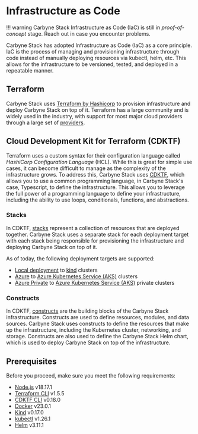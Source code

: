 # Infrastructure as Code

!!! warning
Carbyne Stack Infrastructure as Code (IaC) is still in *proof-of-concept*
stage. Reach out in case you encounter problems.

Carbyne Stack has adopted Infrastructure as Code (IaC) as a core principle.
IaC is the process of managing and provisioning infrastructure through code
instead of manually deploying resources via kubectl, helm, etc. This allows
for the infrastructure to be versioned, tested, and deployed in a repeatable
manner.

## Terraform

Carbyne Stack uses [Terraform by Hashicorp](https://www.terraform.io/) to
provision infrastructure and deploy Carbyne Stack on top of it. Terraform
has a large community and is widely used in the industry, with support for
most major cloud providers through a large set
of [providers](https://registry.terraform.io/browse/providers?product_intent=terraform).

## Cloud Development Kit for Terraform (CDKTF)

Terraform uses a custom syntax for their configuration language called
*HashiCorp Configuration Language* (HCL). While this is great for simple use
cases, it can become difficult to manage as the complexity of the
infrastructure grows. To address this, Carbyne Stack uses
[CDKTF](https://learn.hashicorp.com/tutorials/terraform/cdktf), which
allows you to use a common programming language, in Carbyne Stack's
case, Typescript, to define the infrastructure. This allows you to
leverage the full power of a programming language to define your
infrastructure, including the ability to use loops, conditionals,
functions, and abstractions.

### Stacks

In CDKTF,
[stacks](https://developer.hashicorp.com/terraform/cdktf/concepts/stacks)
represent a collection of resources that are deployed together. Carbyne Stack
uses a separate stack for each deployment target with each stack being
responsible for provisioning the infrastructure and deploying Carbyne Stack on
top of it.

As of today, the following deployment targets are supported:

- [Local deployment](./local) to [kind](https://kind.sigs.k8s.io/) clusters
- [Azure](./azure) to
  [Azure Kubernetes Service (AKS)](https://azure.microsoft.com/en-us/products/kubernetes-service)
  clusters
- [Azure Private](./azure-private) to
  [Azure Kubernetes Service (AKS)](https://azure.microsoft.com/en-us/products/kubernetes-service)
  private clusters

### Constructs

In CDKTF,
[constructs](https://developer.hashicorp.com/terraform/cdktf/concepts/constructs)
are the building blocks of the Carbyne Stack infrastructure. Constructs are used
to define resources, modules, and data sources. Carbyne Stack uses constructs
to define the resources that make up the infrastructure, including the
Kubernetes cluster, networking, and storage. Constructs are also used to
define the Carbyne Stack Helm chart, which is used to deploy Carbyne Stack on
top of the infrastructure.

## Prerequisites

Before you proceed, make sure you meet the following requirements:

- [Node.js](https://nodejs.org/en/download) v18.17.1
- [Terraform CLI](https://developer.hashicorp.com/terraform/downloads) v1.5.5
- [CDKTF CLI](https://developer.hashicorp.com/terraform/tutorials/cdktf/cdktf-install)
  v0.18.0
- [Docker](https://docs.docker.com/engine/install/ubuntu/) v23.0.1
- [Kind](https://kind.sigs.k8s.io/) v0.17.0
- [kubectl](https://kubernetes.io/docs/tasks/tools/install-kubectl-linux/) v1.26.1
- [Helm](https://helm.sh/docs/intro/install/) v3.11.1
